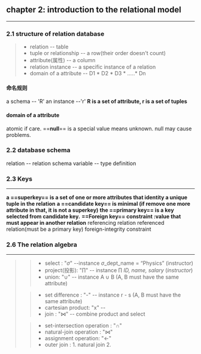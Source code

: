 ## chapter 2: introduction to the relational model

---

### 2.1 structure of relation database

> - relation -- table 	
> - tuple or relationship -- a row(their order doesn't count)
> - attribute(属性) -- a column
> - relation instance -- a specific instance of a relation
> - domain of a attribute -- D1 * D2 * D3 * .....* Dn

#### 命名规则

a schema -- 'R'	an instance --'r' 
**R is a set of attribute, r is a set of tuples**

####  domain of a attribute

atomic if care.
==**null**== is a special value means unknown.	null may cause problems.

### 2.2 database schema

relation -- relation schema
variable -- type definition

### 2.3 Keys

---

**a ==superkey== is a set of one or more attributes that identity a unique tuple in the relation**
**a ==candidate key== is minimal (if remove one more attribute in that, it is not a superkey)**
**the ==primary key== is a key selected from candidate key.**
**==Foreign key== constraint :value that must appear in another relation**
referencing relation	referenced relation(must be a primary key)
foreign-integrity constraint

### 2.6 The relation algebra

---

> > - select : "$\sigma$" --instance	 $\sigma$_dept_name = “Physics” (instructor)
> > - project(投影): "$\prod$" -- instance $\prod$ *ID, name, salary* (*instructor*) 
> > - union: "$\cup$" -- instance A $\cup$ B    (A, B must have the same attribute)
>
> > - set difference : "-" -- instance  r - s    (A, B must have the same attribute)
> > - cartesian product: "x" -- 
> > - join : "$\Join$" -- combine product and select 
>
> > - set-intersection operation : "$\cap$"
> > - natural-join operation : "$\Join$"
> > - assignment operation: "$\leftarrow$"
> > - outer join : 1. natural join  2.

